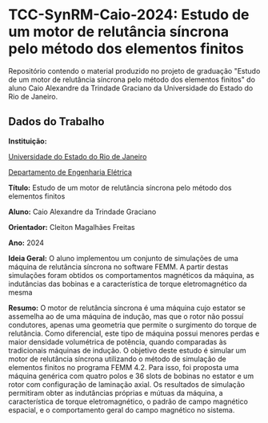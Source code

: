 # TCC-SynRM-Caio-2024: Estudo de um motor de relutância síncrona pelo método dos elementos finitos

Repositório contendo o material produzido no projeto de graduação "Estudo de um motor de relutância síncrona pelo método dos elementos finitos" do aluno Caio Alexandre da Trindade Graciano da Universidade do Estado do Rio de Janeiro.

## Dados do Trabalho

**Instituição:**

[Universidade do Estado do Rio de Janeiro](https://www.uerj.br/) 

[Departamento de Engenharia Elétrica](http://www.ele.eng.uerj.br/)



**Título:**
Estudo de um motor de relutância síncrona pelo método dos elementos finitos

**Aluno:**
Caio Alexandre da Trindade Graciano

**Orientador:**
Cleiton Magalhães Freitas

**Ano:**
2024

**Ideia Geral:**
O aluno implementou um conjunto de simulações de uma máquina de relutância síncrona no software FEMM. A partir destas simulações foram obtidos os comportamentos magnéticos da máquina, as indutâncias das bobinas e a característica de torque eletromagnético da mesma

**Resumo:**
O motor de relutância síncrona é uma máquina cujo estator se assemelha ao de uma máquina de indução, mas que o rotor não possuí condutores, apenas uma geometria que permite o surgimento do torque de relutância. Como diferencial, este tipo de máquina possui menores perdas e maior densidade volumétrica de potência, quando comparadas às tradicionais máquinas de indução. O objetivo deste estudo é simular um motor de relutância síncrona utilizando o método de simulação de elementos finitos no programa FEMM 4.2. Para isso, foi proposta uma máquina genérica com quatro polos e 36 slots de bobinas no estator e um rotor com configuração de laminação axial. Os resultados de simulação permitiram obter as indutâncias próprias e mútuas da máquina, a característica de torque eletromagnético, o padrão de campo magnético espacial, e o comportamento geral do campo magnético no sistema.



